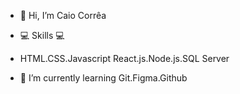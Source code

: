 - 👋 Hi, I’m Caio Corrêa

- 💻 Skills 💻
- 
  HTML.CSS.Javascript
  React.js.Node.js.SQL Server
  
- 🌱 I’m currently learning
  Git.Figma.Github


<!---
Caiiocorrea/Caiiocorrea is a ✨ special ✨ repository because its `README.md` (this file) appears on your GitHub profile.
You can click the Preview link to take a look at your changes.
--->
